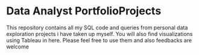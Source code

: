 # Data Analyst PortfolioProjects

This repository contains all my SQL code and queries from personal data exploration projects i have taken up myself. 
You will also find visualizations using Tableau in here.
Please feel free to use them and also feedbacks are welcome
